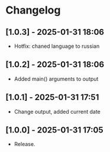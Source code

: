 # Changelog

## [1.0.3] - 2025-01-31 18:06
- Hotfix: chaned language to russian

## [1.0.2] - 2025-01-31 18:06
- Added main() arguments to output

## [1.0.1] - 2025-01-31 17:51
- Change output, added current date

## [1.0.0] - 2025-01-31 17:05
- Release.
